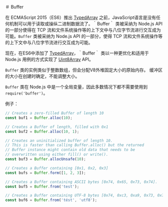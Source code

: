 ＃ Buffer

在 ECMAScript 2015（ES6）推出 [TypedArray](https://developer.mozilla.org/zh-CN/docs/Web/JavaScript/Reference/Global_Objects/TypedArray) 之前，JavaScript语言是没有任何机制可以用于读取或操纵二进制数据流了。｀Buffer｀ 类被采纳为 Node.js API 的一部分使得在 TCP 流和文件系统操作等的上下文中与八位字节流进行交互成为可能。`Buffer` 类被采纳为 Node.js API 的一部分，使得 TCP 流和文件系统操作等的上下文中与八位字节流进行交互成为可能。

现在，在ES6中添加了 [TypedArray](https://developer.mozilla.org/zh-CN/docs/Web/JavaScript/Reference/Global_Objects/TypedArray)，｀Buffer｀ 类以一种更优化和适用于 Node.js 用例的方式实现了 [Uint8Array](https://developer.mozilla.org/zh-CN/docs/Web/JavaScript/Reference/Global_Objects/Uint8Array) API。

`Buffer` 类的实例类似于整数数组，但会分配V8外堆固定大小的原始内存。 缓冲区的大小在创建时确定，不能调整大小。

`Buffer` 类在 Node.js 中是一个全局变量，因此多数情况下都不需要使用到 `require('buffer')`。

例子：

``` javascript
// Creates a zero-filled Buffer of length 10
const buf1 = Buffer.alloc(10);

// Creates a Buffer of length, filled with 0x1
const buf2 = Buffer.alloc(10, 1);

// Creates an uninitialized buffer of length 10.
// This is faster than calling Buffer.alloc() but the returned
// Buffer instance might contain old data that needs to be
// overwritten using either fill() or write().
const buf3 = Buffer.allocUnsafe(10);

// Creates a Buffer containing [0x1, 0x2, 0x3]
const bufs = Buffer.form([1, 2, 3]);

// Creates a Buffer containing ASCII bytes [0x74, 0x65, 0x73, 0x74].
const buf5 = Buffer.from('test');

// Creates a Buffer containing UTF-8 bytes [0x74, 0xc3, 0xa9, 0x73, 0x74].
const buf6 = Buffer.from('tést', 'utf8');
```

